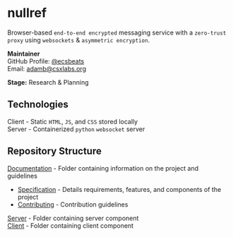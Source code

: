 # nullref
Browser-based `end-to-end encrypted` messaging service with a 
`zero-trust proxy` using `websockets` & `asymmetric encryption`.

**Maintainer** \
GitHub Profile: [@ecsbeats](https://github.com/ecsbeats) \
Email: [adamb@csxlabs.org](mailto:adamb@csxlabs.org)

**Stage:** Research & Planning 
## Technologies
Client - Static `HTML`, `JS`, and `CSS` stored locally \
Server - Containerized `python` `websocket` server
## Repository Structure
[Documentation](doc/) - Folder containing information on the project and
guidelines
- [Specification](doc/SPECIFICATION.md) - Details requirements, 
features, and components of the project
- [Contributing](doc/CONTRIBUTING.md) - Contribution guidelines

[Server](server/) - Folder containing server component \
[Client](client/) - Folder containing client component
